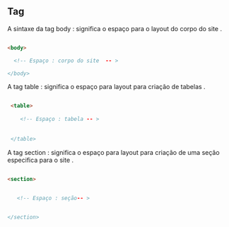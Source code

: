 

## Tag

<p> A sintaxe da tag body : significa o espaço para o layout do corpo do site .  </p>

```html

<body>

  <!-- Espaço : corpo do site  -- >

</body>

```
<p> A tag table : significa o espaço para layout para criação de tabelas . 

```Html

 <table>
     
    <!-- Espaço : tabela -- >
    
    
 </table>

```

<p> A tag section : significa o espaço para layout para criação de uma seção especifica para o site  . </p>

```Html

<section>
  

   <!-- Espaço : seção-- >


</section>

```